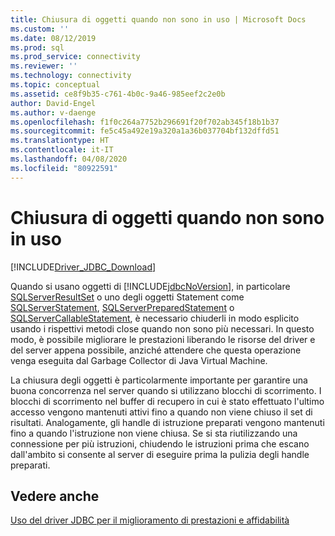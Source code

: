 ```yaml
---
title: Chiusura di oggetti quando non sono in uso | Microsoft Docs
ms.custom: ''
ms.date: 08/12/2019
ms.prod: sql
ms.prod_service: connectivity
ms.reviewer: ''
ms.technology: connectivity
ms.topic: conceptual
ms.assetid: ce8f9b35-c761-4b0c-9a46-985eef2c2e0b
author: David-Engel
ms.author: v-daenge
ms.openlocfilehash: f1f0c264a7752b296691f20f702ab345f18b1b37
ms.sourcegitcommit: fe5c45a492e19a320a1a36b037704bf132dffd51
ms.translationtype: HT
ms.contentlocale: it-IT
ms.lasthandoff: 04/08/2020
ms.locfileid: "80922591"
---
```

# <a name="closing-objects-when-not-in-use"></a>Chiusura di oggetti quando non sono in uso
[!INCLUDE[Driver_JDBC_Download](../../includes/driver_jdbc_download.md)]

  Quando si usano oggetti di [!INCLUDE[jdbcNoVersion](../../includes/jdbcnoversion_md.md)], in particolare [SQLServerResultSet](../../connect/jdbc/reference/sqlserverresultset-class.md) o uno degli oggetti Statement come [SQLServerStatement](../../connect/jdbc/reference/sqlserverstatement-class.md), [SQLServerPreparedStatement](../../connect/jdbc/reference/sqlserverpreparedstatement-class.md) o [SQLServerCallableStatement](../../connect/jdbc/reference/sqlservercallablestatement-class.md), è necessario chiuderli in modo esplicito usando i rispettivi metodi close quando non sono più necessari. In questo modo, è possibile migliorare le prestazioni liberando le risorse del driver e del server appena possibile, anziché attendere che questa operazione venga eseguita dal Garbage Collector di Java Virtual Machine.  
  
 La chiusura degli oggetti è particolarmente importante per garantire una buona concorrenza nel server quando si utilizzano blocchi di scorrimento. I blocchi di scorrimento nel buffer di recupero in cui è stato effettuato l'ultimo accesso vengono mantenuti attivi fino a quando non viene chiuso il set di risultati. Analogamente, gli handle di istruzione preparati vengono mantenuti fino a quando l'istruzione non viene chiusa. Se si sta riutilizzando una connessione per più istruzioni, chiudendo le istruzioni prima che escano dall'ambito si consente al server di eseguire prima la pulizia degli handle preparati.  
  
## <a name="see-also"></a>Vedere anche  
 [Uso del driver JDBC per il miglioramento di prestazioni e affidabilità](../../connect/jdbc/improving-performance-and-reliability-with-the-jdbc-driver.md)  
  
  
